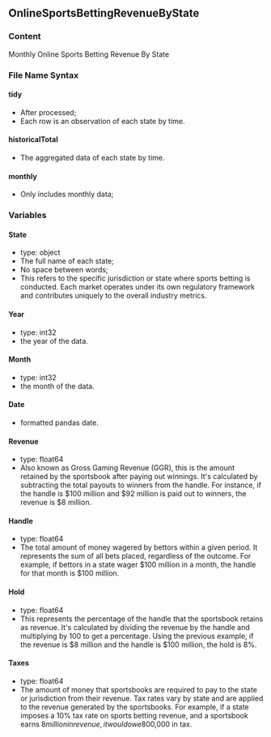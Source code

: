 
## OnlineSportsBettingRevenueByState

### Content
Monthly Online Sports Betting Revenue By State

### File Name Syntax
#### tidy
- After processed; 
- Each row is an observation of each state by time. 
#### historicalTotal
- The aggregated data of each state by time.
#### monthly
- Only includes monthly data;

### Variables
#### State
- type: object
- The full name of each state;
- No space between words;
- This refers to the specific jurisdiction or state where sports betting is conducted. Each market operates under its own regulatory framework and contributes uniquely to the overall industry metrics.
#### Year
- type: int32
- the year of the data.
#### Month
- type: int32
- the month of the data.
#### Date
- formatted pandas date.
#### Revenue
- type: float64
- Also known as Gross Gaming Revenue (GGR), this is the amount retained by the sportsbook after paying out winnings. It's calculated by subtracting the total payouts to winners from the handle. For instance, if the handle is $100 million and $92 million is paid out to winners, the revenue is $8 million.
#### Handle
- type: float64
- The total amount of money wagered by bettors within a given period. It represents the sum of all bets placed, regardless of the outcome. For example, if bettors in a state wager $100 million in a month, the handle for that month is $100 million.
#### Hold
- type: float64
- This represents the percentage of the handle that the sportsbook retains as revenue. It's calculated by dividing the revenue by the handle and multiplying by 100 to get a percentage. Using the previous example, if the revenue is $8 million and the handle is $100 million, the hold is 8%.
#### Taxes
- type: float64
- The amount of money that sportsbooks are required to pay to the state or jurisdiction from their revenue. Tax rates vary by state and are applied to the revenue generated by the sportsbooks. For example, if a state imposes a 10% tax rate on sports betting revenue, and a sportsbook earns $8 million in revenue, it would owe $800,000 in tax.

